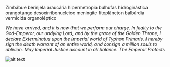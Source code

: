 Zimbábue berinjela araucária hipermetropia bulhufas hidroginástica orangotango desoxirribonucleico meningite fitoplâncton balbúrdia vermicida organoléptico

_We have arrived, and it is now that we perform our charge. In fealty to the God-Emperor, our undying Lord, and by the grace of the Golden Throne, I declare Exterminatus upon the Imperial world of Typhon Primaris. I hereby sign the death warrant of an entire world, and consign a million souls to oblivion. May Imperial Justice account in all balance. The Emperor Protects_

![alt text](https://pbs.twimg.com/media/F7IUVyEWUAAaVSV?format=jpg&name=medium)

